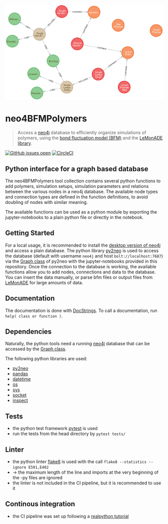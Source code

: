 ![example of polymer and simulations in te database](figures/sketch_polymers_simulations.png)
# neo4BFMPolymers

> Access a [neo4j](https://neo4j.com/) database to efficiently organize simulations of polymers, using the [bond fluctuation model (BFM)](https://en.wikipedia.org/wiki/Bond_fluctuation_model) and the [LeMonADE library](https://github.com/LeMonADE-project).

[![GitHub issues open](https://img.shields.io/github/issues/MartinWenge/neo4BFMPolymers)](https://github.com/MartinWenge/neo4BFMPolymers/issues)
[![CircleCI](https://circleci.com/gh/MartinWenge/neo4BFMPolymers.svg?style=svg&circle-token=384ea1a8f93ec4063c766071ee8bb1544a0b1a26)](https://app.circleci.com/pipelines/gh/MartinWenge/neo4BFMPolymers)

## Python interface for a graph based database

The neo4BFMPolymers tool collection contains several python functions to add polymers, simulation setups, simulation parameters and relations between the various nodes in a neo4j database.
The available node types and connection types are defined in the function definitions, to avoid doubling of nodes with similar meaning.

The available functions can be used as a python module by exporting the jupyter-notebooks to a plain python file or directly in the notebook.

## Getting Started

For a local usage, it is recommended to install the [desktop version of neo4j](https://neo4j.com/download/) and access a plain database.
The python library [py2neo](https://py2neo.org/v4/) is used to access the database (default with username `neo4j` and host `bolt://localhost:7687`) via the [Graph class](https://py2neo.org/v4/database.html#the-graph) of py2neo with the jupyter-notebooks provided in this repository.
Once the connection to the database is working, the available functions allow you to add nodes, connections and data to the database.
You can insert the data manually, or parse bfm files or output files from [LeMonADE](https://github.com/LeMonADE-project) for large amounts of data.

## Documentation

The documentation is done with [DocStrings](https://www.python.org/dev/peps/pep-0257/).
To call a documentation, run `help( class or function )`.

## Dependencies

Naturally, the python tools need a running [neo4j](https://neo4j.com/) database that can be accessed by the [Graph class](https://py2neo.org/v4/database.html#the-graph).

The following python libraries are used:
* [py2neo](https://py2neo.org/v4/)
* [pandas](https://pandas.pydata.org/)
* [datetime](https://docs.python.org/3/library/datetime.html)
* [os](https://docs.python.org/3/library/os.html)
* [sys](https://docs.python.org/3/library/sys.html)
* [socket](https://docs.python.org/3/library/socket.html)
* [inspect](https://docs.python.org/3/library/inspect.html)

## Tests

* the python test framework [pytest](https://docs.pytest.org/en/latest/) is used
* run the tests from the head directory by `pytest tests/`

## Linter

* the python linter [flake8](https://pypi.org/project/flake8/) is used with the call `flake8 --statistics --ignore E501,E402`
* -> the maximum length of the line and imports at the very beginning of the -py files are ignored
* the linter is not included in the CI pipeline, but it is recommended to use it

## Continous integration

* the CI pipeline was set up following a [realpython tutorial](https://realpython.com/python-continuous-integration/) 
